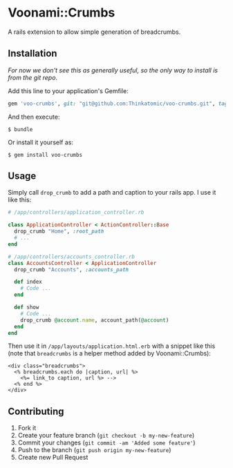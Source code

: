 # Voonami::Crumbs

A rails extension to allow simple generation of breadcrumbs.

## Installation

*For now we don't see this as generally useful, so the only way to install is
from the git repo*.

Add this line to your application's Gemfile:

``` ruby
gem 'voo-crumbs', git: "git@github.com:Thinkatomic/voo-crumbs.git", tag: "v1.0.0"
```

And then execute:

``` console
$ bundle
```

Or install it yourself as:

``` console
$ gem install voo-crumbs
```

## Usage

Simply call `drop_crumb` to add a path and caption to your rails app. I use it like
this:

``` ruby
# /app/controllers/application_controller.rb

class ApplicationController < ActionController::Base
  drop_crumb "Home", :root_path
  # ...
end
```

``` ruby
# /app/controllers/accounts_controller.rb
class AccountsController < ApplicationController
  drop_crumb "Accounts", :accounts_path

  def index
    # Code ...
  end

  def show
    # Code ...
    drop_crumb @account.name, account_path(@account)
  end
end
```

Then use it in `/app/layouts/application.html.erb` with a snippet like this
(note that `breadcrumbs` is a helper method added by Voonami::Crumbs):

``` erb
<div class="breadcrumbs">
  <% breadcrumbs.each do |caption, url| %>
    <%= link_to caption, url %> -->
  <% end %>
</div>
```

## Contributing

1. Fork it
2. Create your feature branch (`git checkout -b my-new-feature`)
3. Commit your changes (`git commit -am 'Added some feature'`)
4. Push to the branch (`git push origin my-new-feature`)
5. Create new Pull Request
